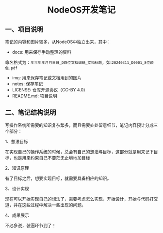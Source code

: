 # <h1 align="center">NodeOS开发笔记</h1>

## 一、项目说明

笔记的内容和图片较多，从NodeOS中独立出来，其中：

* docs: 用来保存手动整理的资料

​	命名格式为：`年年年年月月日日_D四位文档编码_文档标题`，如:`20240311_D0001_8位颜色.pdf`

* img: 用来保存笔记或文档用到的图片
* notes: 保存笔记
* LICENSE: 仓库开源协议（CC-BY 4.0）
* README.md: 项目说明

## 二、笔记结构说明

写操作系统所需要的知识复杂繁多，而且需要处处留意细节，笔记内容预计分成三个部分：

1、想法目标

在实现自己的操作系统的时候，总会有自己的想法与目标，这部分就是用来记下目标，也是用来约束自己不要茫无止境地加目标

2、知识原理

有了目标之后，想要实现目标，就需要具备相应的知识。

3、设计实现

现在可以开始实现自己的想法了，需要考虑怎么实现，开始设计，开始与代码打交道，并在这些过程中解决一些出现的问题。

4、成果展示

不必多说，装逼环节到了！